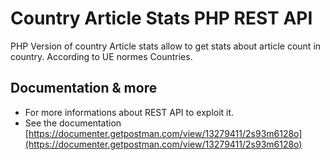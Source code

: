 # Country Article Stats PHP REST API

PHP Version of country Article stats allow to get stats about article count in country.
According to UE normes Countries.

## Documentation & more
- For more informations about REST API to exploit it. 
- See the documentation [https://documenter.getpostman.com/view/13279411/2s93m6128o](https://documenter.getpostman.com/view/13279411/2s93m6128o)



